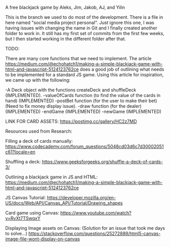 
A free blackjack game by Aleks, Jim, Jakob, AJ, and Yilin


This is the branch we used to do most of the development. There is a file in here named "social media project personal". Just ignore this one, I was having issues with changing the name in Git and I finally created another folder to work in. It still has my first set of commits from the first few weeks, but I then started working in the different folder after that. 

TODO:

There are many core functions that we need to implement. The article https://medium.com/@echohatch1/making-a-simple-blackjack-game-with-html-and-javascript-5124123762ce does a good job of outlining what needs to be implemented for a standard JS game. Using this article for inspiration, we came up with the following:

-A Deck object with the functions createDeck and shuffleDeck (IMPLEMENTED).
-valueOfCards function (to find the value of the cards in hand) (IMPLEMENTED)
-postBet function (for the user to make their bet) (Need to fix money display issue). 
-draw function (for the dealer) (IMPLEMENTED)
-endGame (IMPLEMENTED)
-newGame (IMPLEMENTED)

LINK FOR CARD ASSETS:
https://postimg.cc/gallery/HC2z7MD

Resources used from Research:

Filling a deck of cards manually:
https://www.codecademy.com/forum_questions/5048cd03d6c7d30002051c61?locale=en

Shuffling a deck:
https://www.geeksforgeeks.org/shuffle-a-deck-of-cards-3/

Outlining a blackjack game in JS and HTML:
https://medium.com/@echohatch1/making-a-simple-blackjack-game-with-html-and-javascript-5124123762ce

JS Canvas Tutorial:
https://developer.mozilla.org/en-US/docs/Web/API/Canvas_API/Tutorial/Drawing_shapes

Card game using Canvas:
https://www.youtube.com/watch?v=RvXt7TSwqxY

Displaying Image assets on Canvas: (Solution for an issue that took me days to solve...)
https://stackoverflow.com/questions/25272889/html5-canvas-image-file-wont-display-on-canvas

